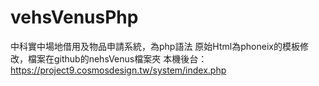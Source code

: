 # vehsVenusPhp
中科實中場地借用及物品申請系統，為php語法
原始Html為phoneix的模板修改，檔案在github的nehsVenus檔案夾
本機後台：https://project9.cosmosdesign.tw/system/index.php
